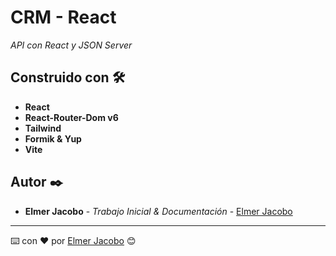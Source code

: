 # CRM - React

_API con React y JSON Server_

## Construido con 🛠️

* **React**
* **React-Router-Dom v6**
* **Tailwind**
* **Formik & Yup**
* **Vite**

## Autor ✒️

* **Elmer Jacobo** - *Trabajo Inicial & Documentación* - [Elmer Jacobo](https://www.facebook.com/elmer.jacobo.5832)


---
⌨️ con ❤️ por [Elmer Jacobo](https://github.com/elmerjacobo97) 😊
